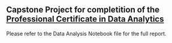<H2>Capstone Project for completition of the  <a href=https://execed-online.imperial.ac.uk/professional-certificate-in-data-analytics?utm_source=Google&utm_network=g&utm_medium=c&utm_term=imperial%20data%20analytics&utm_location=9197253&utm_campaign_id=21669180694&utm_adset_id=165640908166&utm_ad_id=712259067098&gad_source=1&gclid=Cj0KCQjwsoe5BhDiARIsAOXVoUvMzgqQNPyzbVy6OrZMc7cTk48TBtladcjjkxX9oUHMjO_tUvM4aYkaAkD3EALw_wcB>Professional Certificate in Data Analytics</a> </H2>

<p>Please refer to the Data Analysis Notebook file for the full report.</p>
